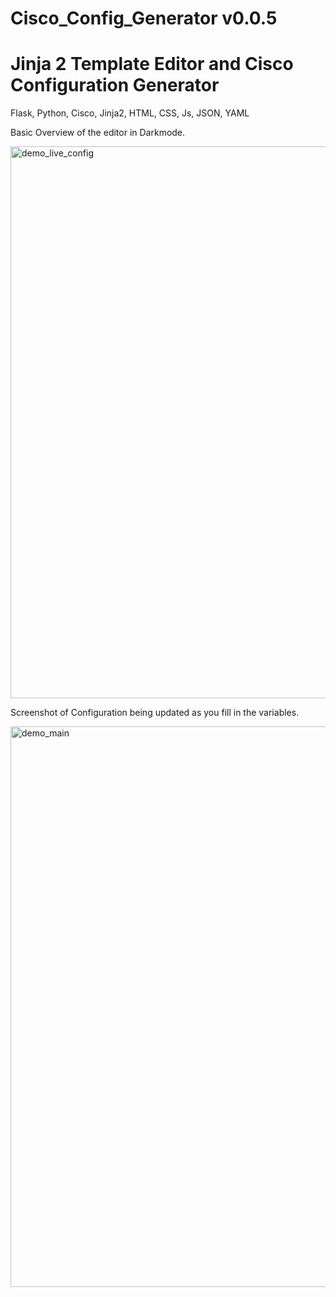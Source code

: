 # Cisco_Config_Generator v0.0.5
# Jinja 2 Template Editor and Cisco Configuration Generator

Flask, Python, Cisco, Jinja2, HTML, CSS, Js, JSON, YAML


Basic Overview of the editor in Darkmode.

<img width="1917" height="883" alt="demo_live_config" src="https://github.com/user-attachments/assets/c37310a2-54dc-4d0a-a934-551f61800b4c" />

Screenshot of Configuration being updated as you fill in the variables.

<img width="1920" height="897" alt="demo_main" src="https://github.com/user-attachments/assets/c8f18ec1-59ab-4be1-82f7-bf6470d78169" />
